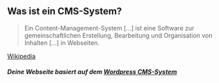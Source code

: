 ## Was ist ein CMS-System?

> Ein Content-Management-System [...] ist eine Software zur gemeinschaftlichen Erstellung, Bearbeitung und Organisation von Inhalten [...] in Webseiten.

[Wikipedia](https://de.wikipedia.org/wiki/Content-Management-System)

##### Deine Webseite basiert auf dem [Wordpress CMS-System](https://de.wordpress.org/)
